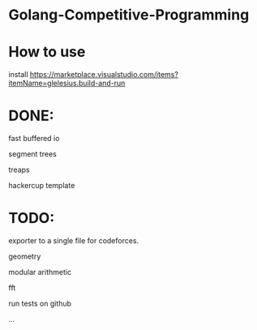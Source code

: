 # Golang-Competitive-Programming

# How to use

install https://marketplace.visualstudio.com/items?itemName=glelesius.build-and-run

# DONE:

fast buffered io

segment trees

treaps

hackercup template



# TODO:

exporter to a single file for codeforces.

geometry

modular arithmetic

fft

run tests on github

...
